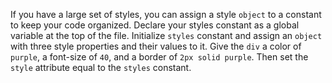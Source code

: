 If you have a large set of styles, you can assign a style `object` to a constant to keep your code organized. Declare your styles constant as a global variable at the top of the file. Initialize `styles` constant and assign an `object` with three style properties and their values to it. Give the `div` a color of `purple`, a font-size of `40`, and a border of `2px solid purple`. Then set the `style` attribute equal to the `styles` constant.